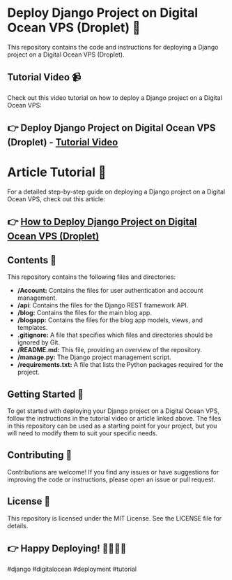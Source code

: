 # Deploy Django Project on Digital Ocean VPS (Droplet) 🚀
This repository contains the code and instructions for deploying a Django project on a Digital Ocean VPS (Droplet).

## Tutorial Video 📹
Check out this video tutorial on how to deploy a Django project on a Digital Ocean VPS:

##  👉 Deploy Django Project on Digital Ocean VPS (Droplet) - [Tutorial Video](https://www.youtube.com/@codewithmuh)

# Article Tutorial 📝
For a detailed step-by-step guide on deploying a Django project on a Digital Ocean VPS, check out this article:

##  👉 [How to Deploy Django Project on Digital Ocean VPS (Droplet)](https://medium.com/@codewithmuh)

##  Contents 📁
This repository contains the following files and directories:

* **/Account:** Contains the files for user authentication and account management.
* **/api**: Contains the files for the Django REST framework API.
* **/blog:** Contains the files for the main blog app.
* **/blogapp:** Contains the files for the blog app models, views, and templates.
* **.gitignore:** A file that specifies which files and directories should be ignored by Git.
* **/README.md:** This file, providing an overview of the repository.
* **/manage.py:** The Django project management script.
* **/requirements.txt:** A file that lists the Python packages required for the project.

## Getting Started 🚀
To get started with deploying your Django project on a Digital Ocean VPS, follow the instructions in the tutorial video or article linked above. The files in this repository can be used as a starting point for your project, but you will need to modify them to suit your specific needs.

## Contributing 🤝
Contributions are welcome! If you find any issues or have suggestions for improving the code or instructions, please open an issue or pull request.


##  License 📜
This repository is licensed under the MIT License. See the LICENSE file for details.

## 👉 Happy Deploying! 👨‍💻👩‍💻

#django #digitalocean #deployment #tutorial
